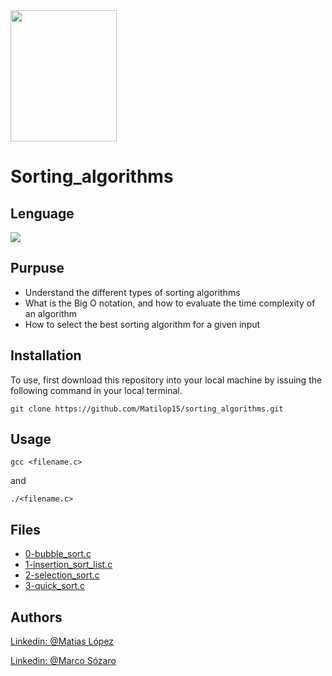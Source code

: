 <img src="https://blog.holbertonschool.com/wp-content/uploads/2020/04/unnamed-2.png" width="170" height="210">

# Sorting_algorithms

## Lenguage
<img src="https://img.icons8.com/color/50/000000/c-programming.png">

## Purpuse

- Understand the different types of sorting algorithms
- What is the Big O notation, and how to evaluate the time complexity of an algorithm
- How to select the best sorting algorithm for a given input

## Installation
To use, first download  this repository into your local machine by issuing the following command in your local terminal. 
```
git clone https://github.com/Matilop15/sorting_algorithms.git
```

## Usage
```
gcc <filename.c>
```
and
```
./<filename.c>
```

## Files

- [0-bubble_sort.c](https://github.com/Matilop15/sorting_algorithms/tree/main/0-bubble_sort)
- [1-insertion_sort_list.c]()
- [2-selection_sort.c]()
- [3-quick_sort.c]()
## Authors
[Linkedin: @Matias López](https://uy.linkedin.com/in/matias-l%C3%B3pez-777796194?trk=people-guest_people_search-card)

[Linkedin: @Marco Sózaro](https://www.linkedin.com/in/marco-s%C3%B3zaro-76826364)
